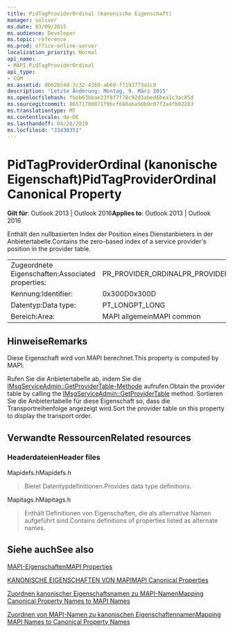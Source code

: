 ```yaml
---
title: PidTagProviderOrdinal (kanonische Eigenschaft)
manager: soliver
ms.date: 03/09/2015
ms.audience: Developer
ms.topic: reference
ms.prod: office-online-server
localization_priority: Normal
api_name:
- MAPI.PidTagProviderOrdinal
api_type:
- COM
ms.assetid: d062b54d-7c32-4369-ab69-f7193773a1c0
description: 'Letzte Änderung: Montag, 9. März 2015'
ms.openlocfilehash: fbeb63bbae23f8f7f78c92d3abed6bea1c3ac85d
ms.sourcegitcommit: 8657170d071f9bcf680aba50b9c07f2a4fb82283
ms.translationtype: MT
ms.contentlocale: de-DE
ms.lasthandoff: 04/28/2019
ms.locfileid: "33438351"
---
```

# <a name="pidtagproviderordinal-canonical-property"></a><span data-ttu-id="4359f-103">PidTagProviderOrdinal (kanonische Eigenschaft)</span><span class="sxs-lookup"><span data-stu-id="4359f-103">PidTagProviderOrdinal Canonical Property</span></span>

  
  
<span data-ttu-id="4359f-104">**Gilt für**: Outlook 2013 | Outlook 2016</span><span class="sxs-lookup"><span data-stu-id="4359f-104">**Applies to**: Outlook 2013 | Outlook 2016</span></span> 
  
<span data-ttu-id="4359f-105">Enthält den nullbasierten Index der Position eines Dienstanbieters in der Anbietertabelle.</span><span class="sxs-lookup"><span data-stu-id="4359f-105">Contains the zero-based index of a service provider's position in the provider table.</span></span>
  
|||
|:-----|:-----|
|<span data-ttu-id="4359f-106">Zugeordnete Eigenschaften:</span><span class="sxs-lookup"><span data-stu-id="4359f-106">Associated properties:</span></span>  <br/> |<span data-ttu-id="4359f-107">PR_PROVIDER_ORDINAL</span><span class="sxs-lookup"><span data-stu-id="4359f-107">PR_PROVIDER_ORDINAL</span></span>  <br/> |
|<span data-ttu-id="4359f-108">Kennung:</span><span class="sxs-lookup"><span data-stu-id="4359f-108">Identifier:</span></span>  <br/> |<span data-ttu-id="4359f-109">0x300D</span><span class="sxs-lookup"><span data-stu-id="4359f-109">0x300D</span></span>  <br/> |
|<span data-ttu-id="4359f-110">Datentyp:</span><span class="sxs-lookup"><span data-stu-id="4359f-110">Data type:</span></span>  <br/> |<span data-ttu-id="4359f-111">PT_LONG</span><span class="sxs-lookup"><span data-stu-id="4359f-111">PT_LONG</span></span>  <br/> |
|<span data-ttu-id="4359f-112">Bereich:</span><span class="sxs-lookup"><span data-stu-id="4359f-112">Area:</span></span>  <br/> |<span data-ttu-id="4359f-113">MAPI allgemein</span><span class="sxs-lookup"><span data-stu-id="4359f-113">MAPI common</span></span>  <br/> |
   
## <a name="remarks"></a><span data-ttu-id="4359f-114">Hinweise</span><span class="sxs-lookup"><span data-stu-id="4359f-114">Remarks</span></span>

<span data-ttu-id="4359f-115">Diese Eigenschaft wird von MAPI berechnet.</span><span class="sxs-lookup"><span data-stu-id="4359f-115">This property is computed by MAPI.</span></span>
  
<span data-ttu-id="4359f-116">Rufen Sie die Anbietertabelle ab, indem Sie die [IMsgServiceAdmin::GetProviderTable-Methode](imsgserviceadmin-getprovidertable.md) aufrufen.</span><span class="sxs-lookup"><span data-stu-id="4359f-116">Obtain the provider table by calling the [IMsgServiceAdmin::GetProviderTable](imsgserviceadmin-getprovidertable.md) method.</span></span> <span data-ttu-id="4359f-117">Sortieren Sie die Anbietertabelle für diese Eigenschaft so, dass die Transportreihenfolge angezeigt wird.</span><span class="sxs-lookup"><span data-stu-id="4359f-117">Sort the provider table on this property to display the transport order.</span></span> 
  
## <a name="related-resources"></a><span data-ttu-id="4359f-118">Verwandte Ressourcen</span><span class="sxs-lookup"><span data-stu-id="4359f-118">Related resources</span></span>

### <a name="header-files"></a><span data-ttu-id="4359f-119">Headerdateien</span><span class="sxs-lookup"><span data-stu-id="4359f-119">Header files</span></span>

<span data-ttu-id="4359f-120">Mapidefs.h</span><span class="sxs-lookup"><span data-stu-id="4359f-120">Mapidefs.h</span></span>
  
> <span data-ttu-id="4359f-121">Bietet Datentypdefinitionen.</span><span class="sxs-lookup"><span data-stu-id="4359f-121">Provides data type definitions.</span></span>
    
<span data-ttu-id="4359f-122">Mapitags.h</span><span class="sxs-lookup"><span data-stu-id="4359f-122">Mapitags.h</span></span>
  
> <span data-ttu-id="4359f-123">Enthält Definitionen von Eigenschaften, die als alternative Namen aufgeführt sind.</span><span class="sxs-lookup"><span data-stu-id="4359f-123">Contains definitions of properties listed as alternate names.</span></span>
    
## <a name="see-also"></a><span data-ttu-id="4359f-124">Siehe auch</span><span class="sxs-lookup"><span data-stu-id="4359f-124">See also</span></span>



[<span data-ttu-id="4359f-125">MAPI-Eigenschaften</span><span class="sxs-lookup"><span data-stu-id="4359f-125">MAPI Properties</span></span>](mapi-properties.md)
  
[<span data-ttu-id="4359f-126">KANONISCHE EIGENSCHAFTEN VON MAPI</span><span class="sxs-lookup"><span data-stu-id="4359f-126">MAPI Canonical Properties</span></span>](mapi-canonical-properties.md)
  
[<span data-ttu-id="4359f-127">Zuordnen kanonischer Eigenschaftsnamen zu MAPI-Namen</span><span class="sxs-lookup"><span data-stu-id="4359f-127">Mapping Canonical Property Names to MAPI Names</span></span>](mapping-canonical-property-names-to-mapi-names.md)
  
[<span data-ttu-id="4359f-128">Zuordnen von MAPI-Namen zu kanonischen Eigenschaftennamen</span><span class="sxs-lookup"><span data-stu-id="4359f-128">Mapping MAPI Names to Canonical Property Names</span></span>](mapping-mapi-names-to-canonical-property-names.md)

